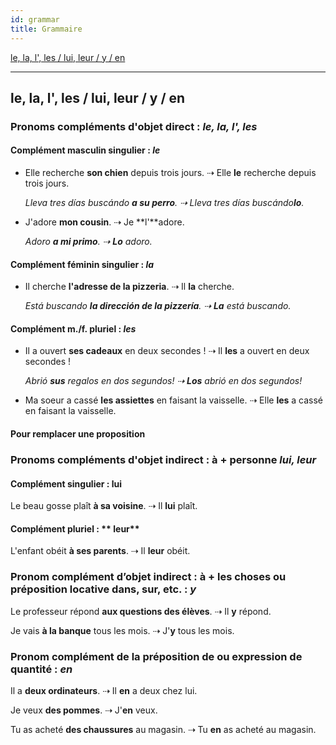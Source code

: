 ```yaml
---
id: grammar
title: Grammaire
---
```


[le, la, l', les / lui, leur / y / en](#le-la-l-les-lui-leur-y-en)

---

## le, la, l', les / lui, leur / y / en

### Pronoms compléments d'objet **direct** : **_le, la, l', les_**

#### Complément masculin singulier : _le_

* Elle recherche **son chien** depuis trois jours. ⇢ Elle **le** recherche depuis trois jours.

  _Lleva tres días buscándo **a su perro**. ⇢ Lleva tres días buscándo**lo**._

* J'adore **mon cousin**. ⇢ Je **l'**adore.

  _Adoro **a mi primo**. ⇢ **Lo** adoro._

#### Complément féminin singulier : _la_

* Il cherche **l'adresse de la pizzeria**. ⇢ Il **la** cherche.

  _Está buscando **la dirección de la pizzería**. ⇢ **La** está buscando._

#### Complément m./f. pluriel : _les_

* Il a ouvert **ses cadeaux** en deux secondes ! ⇢ Il **les** a ouvert en deux secondes !

  _Abrió **sus** regalos en dos segundos! ⇢ **Los** abrió en dos segundos!_

* Ma soeur a cassé **les assiettes** en faisant la vaisselle. ⇢ Elle **les** a cassé en faisant la vaisselle.

#### Pour remplacer une proposition

### Pronoms compléments d'objet **indirect** : **à + personne** **_lui, leur_**

#### Complément singulier : **lui**

Le beau gosse plaît **à sa voisine**. ⇢ Il **lui** plaît.

#### Complément pluriel : ** leur**

L'enfant obéit **à ses parents**. ⇢ Il **leur** obéit.

### Pronom complément d’objet indirect : **à + les choses** ou préposition locative **dans, sur, etc.** : **_y_**

Le professeur répond **aux questions des élèves**. ⇢ Il **y** répond.

Je vais **à la banque** tous les mois. ⇢ J'**y** tous les mois.

### Pronom complément de la préposition **de** ou expression de quantité : **_en_**

Il a **deux ordinateurs**. ⇢ Il **en** a deux chez lui.

Je veux **des pommes**. ⇢ J'**en** veux.

Tu as acheté **des chaussures** au magasin. ⇢ Tu **en** as acheté au magasin.
